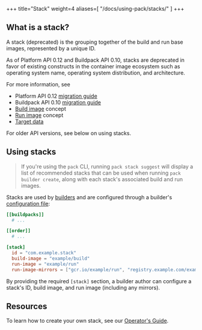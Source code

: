 +++
title="Stack"
weight=4
aliases=[
    "/docs/using-pack/stacks/"
]
+++

## What is a stack?

A stack (deprecated) is the grouping together of the build and run base images, represented by a unique ID.

As of Platform API 0.12 and Buildpack API 0.10, stacks are deprecated in favor of existing constructs in the container image ecosystem such as operating system name, operating system distribution, and architecture.

For more information, see
* Platform API 0.12 [migration guide](/docs/for-platform-operators/how-to/migrate/platform-api-0.11-0.12/)
* Buildpack API 0.10 [migration guide](/docs/for-buildpack-authors/how-to/migrate/buildpack-api-0.9-0.10/)
* [Build image](/docs/for-app-developers/concepts/base-images/build/) concept
* [Run image](/docs/for-app-developers/concepts/base-images/run/) concept
* [Target data](/docs/for-buildpack-authors/concepts/targets/)

For older API versions, see below on using stacks.

<!--more-->

## Using stacks

> If you're using the `pack` CLI, running `pack stack suggest` will display a list of recommended
stacks that can be used when running `pack builder create`, along with each stack's associated build and run images.

Stacks are used by [builders][builder] and are configured through a builder's
[configuration file](/docs/reference/config/builder-config/):

```toml
[[buildpacks]]
  # ...

[[order]]
  # ...

[stack]
  id = "com.example.stack"
  build-image = "example/build"
  run-image = "example/run"
  run-image-mirrors = ["gcr.io/example/run", "registry.example.com/example/run"]
```

By providing the required `[stack]` section, a builder author can configure a stack's ID, build image, and run image
(including any mirrors).

## Resources

To learn how to create your own stack, see our [Operator's Guide][operator-guide].

[operator-guide]: /docs/for-platform-operators/
[builder]: /docs/for-platform-operators/concepts/builder/
[buildpack]: /docs/for-platform-operators/concepts/buildpack/
[lifecycle]: /docs/for-platform-operators/concepts/lifecycle/
